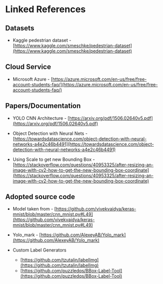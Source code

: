 # Linked References

## Datasets

* Kaggle pedestrian dataset - [https://www.kaggle.com/smeschke/pedestrian-dataset](https://www.kaggle.com/smeschke/pedestrian-dataset)

## Cloud Service

* Microsoft Azure - [https://azure.microsoft.com/en-us/free/free-account-students-faq/](https://azure.microsoft.com/en-us/free/free-account-students-faq/)

## Papers/Documentation

* YOLO CNN Architecture - [https://arxiv.org/pdf/1506.02640v5.pdf](https://arxiv.org/pdf/1506.02640v5.pdf)

* Object Detection with Neural Nets - [https://towardsdatascience.com/object-detection-with-neural-networks-a4e2c46b4491](https://towardsdatascience.com/object-detection-with-neural-networks-a4e2c46b4491)

* Using Scale to get new Bounding Box - [https://stackoverflow.com/questions/40953325/after-resizing-an-image-with-cv2-how-to-get-the-new-bounding-box-coordinate](https://stackoverflow.com/questions/40953325/after-resizing-an-image-with-cv2-how-to-get-the-new-bounding-box-coordinate)

## Adopted source code

* Model taken from - [https://github.com/vivekvaidya/keras-mnist/blob/master/cnn_mnist.py#L49](https://github.com/vivekvaidya/keras-mnist/blob/master/cnn_mnist.py#L49)

* Yolo_mark - [https://github.com/AlexeyAB/Yolo_mark](https://github.com/AlexeyAB/Yolo_mark)

* Custom Label Generators
  * [https://github.com/tzutalin/labelImg](https://github.com/tzutalin/labelImg)
  * [https://github.com/puzzledqs/BBox-Label-Tool](https://github.com/puzzledqs/BBox-Label-Tool)
